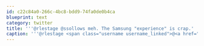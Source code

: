 ```yaml
---
id: c22c84a0-266c-4bc8-bdd9-74fa0de0b4ca
blueprint: text
category: twitter
title: '''@rlestage @ssollows meh. The Samsung "experience" is crap.'
caption: '''@rlestage <span class="username username_linked">@<a href="https://twitter.com/ssollows" title="Scott Sollows">ssollows</a></span> meh. The Samsung "experience" is crap.'
---
```

